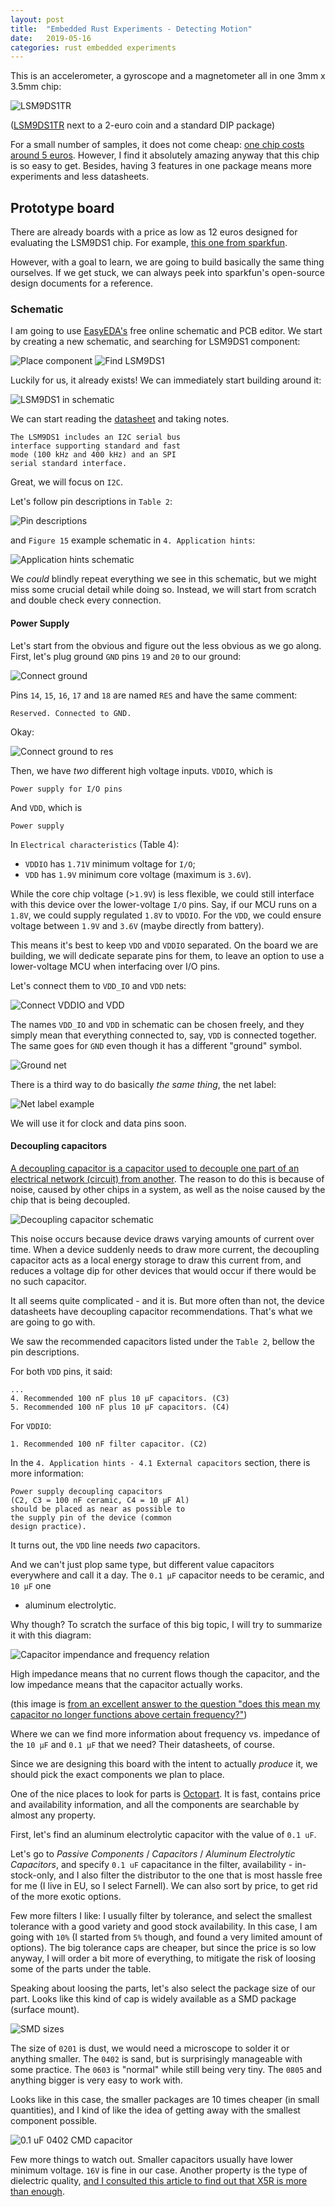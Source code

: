 ```yaml
---
layout: post
title:  "Embedded Rust Experiments - Detecting Motion"
date:   2019-05-16
categories: rust embedded experiments
---
```


This is an accelerometer, a gyroscope and a magnetometer all in one 3mm x 3.5mm chip:

![LSM9DS1TR](/images/mcu-0y/acc-chip.jpg)

([LSM9DS1TR][acc-datasheet] next to a 2-euro coin and a standard DIP package)

For a small number of samples, it does not come cheap: 
[one chip costs around 5 euros](https://octopart.com/search?q=LSM9DS1TR). However, I find it
absolutely amazing anyway that this chip is so easy to get. Besides, having 3 features in
one package means more experiments and less datasheets.

## Prototype board

There are already boards with a price as low as 12 euros designed for evaluating
the LSM9DS1 chip. For example, [this one from sparkfun][acc-sparkfun].

However, with a goal to learn, we are going to build basically the same thing
ourselves. If we get stuck, we can always peek into sparkfun's open-source
design documents for a reference.

### Schematic

I am going to use [EasyEDA's](https://easyeda.com) free online schematic and
PCB editor. We start by creating a new schematic, and searching for LSM9DS1
component:

![Place component](/images/mcu-0y/eda-place-component.jpg)
![Find LSM9DS1](/images/mcu-0y/eda-find-acc.gif)

Luckily for us, it already exists! We can immediately start building around it:

![LSM9DS1 in schematic](/images/mcu-0y/eda-acc-symbol-in-schematic.gif)

We can start reading the [datasheet][acc-datasheet] and taking notes.

```plain
The LSM9DS1 includes an I2C serial bus 
interface supporting standard and fast 
mode (100 kHz and 400 kHz) and an SPI 
serial standard interface. 
```

Great, we will focus on `I2C`.

Let's follow pin descriptions in `Table 2`:

![Pin descriptions](/images/mcu-0y/acc-pin-description.gif)

and `Figure 15` example schematic in `4. Application hints`:

![Application hints schematic](/images/mcu-0y/acc-hints-schematic.gif)

We _could_ blindly repeat everything we see in this schematic, but
we might miss some crucial detail while doing so. Instead, we will start from
scratch and double check every connection.

#### Power Supply

Let's start from the obvious and figure out the less obvious as we go along.
First, let's plug ground `GND` pins `19` and `20` to our ground:

![Connect ground](/images/mcu-0y/eda-01-gnd.gif)

Pins `14`, `15`, `16`, `17` and `18` are named `RES` and have the same comment:

```plain
Reserved. Connected to GND.
```

Okay:

![Connect ground to res](/images/mcu-0y/eda-02-gnd-to-res.gif)

Then, we have _two_ different high voltage inputs. `VDDIO`, which is

```plain
Power supply for I/O pins
```

And `VDD`, which is

```plain
Power supply
```

In `Electrical characteristics` (Table 4):
- `VDDIO` has `1.71V` minimum voltage for `I/O`;
- `VDD` has `1.9V` minimum core voltage (maximum is `3.6V`). 

While the core chip voltage (>`1.9V`) is less flexible, we could still interface 
with this device over the lower-voltage `I/O` pins.
Say, if our MCU runs on a `1.8V`, we could supply regulated `1.8V` to
`VDDIO`. For the `VDD`, we could ensure voltage between `1.9V` and `3.6V` 
(maybe directly from battery).

This means it's best to keep `VDD` and `VDDIO` separated. On the
board we are building, we will dedicate separate pins for them,
to leave an option to use a lower-voltage MCU when interfacing over I/O pins.

Let's connect them to `VDD_IO` and `VDD` nets:

![Connect VDDIO and VDD](/images/mcu-0y/eda-03-vddio-and-vdd.gif)

The names `VDD_IO` and `VDD` in schematic can be chosen freely,
and they simply mean that everything connected to, say, `VDD`
is connected together. The same goes for `GND` even though it has a
different "ground" symbol. 

![Ground net](/images/mcu-0y/eda-05-gnd-net.gif)

There is a third way to do basically _the same thing_, the net label:

![Net label example](/images/mcu-0y/eda-04-net-label.gif)

We will use it for clock and data pins soon.

#### Decoupling capacitors

[A decoupling capacitor is a capacitor used to decouple one part of an electrical network (circuit) from another](https://en.wikipedia.org/wiki/Decoupling_capacitor).
The reason to do this is because of noise, caused by other chips in a system,
as well as the noise caused by the chip that is being decoupled.

![Decoupling capacitor schematic](/images/mcu-0y/decoupling-capacitor.gif)

This noise occurs because device draws varying amounts of current over time.
When a device suddenly needs to draw more current, the decoupling capacitor 
acts as a local energy storage to draw this current from, and reduces a
voltage dip for other devices that would occur if there would be no such
capacitor.

It all seems quite complicated - and it is. But more often than not, the
device datasheets have decoupling capacitor recommendations. That's what we are 
going to go with.

We saw the recommended capacitors listed under the `Table 2`, bellow the pin
descriptions.

For both `VDD` pins, it said:

```plain
...
4. Recommended 100 nF plus 10 μF capacitors. (C3)
5. Recommended 100 nF plus 10 μF capacitors. (C4)
```

For `VDDIO`:

```plain
1. Recommended 100 nF filter capacitor. (C2)
```

In the `4. Application hints - 4.1 External capacitors` section, there is more
information:

```plain
Power supply decoupling capacitors 
(C2, C3 = 100 nF ceramic, C4 = 10 μF Al) 
should be placed as near as possible to 
the supply pin of the device (common 
design practice).
```

It turns out, the `VDD` line needs _two_ capacitors.

And we can't just plop same type, but different value
capacitors everywhere and call it a day. The
`0.1 μF` capacitor needs to be ceramic, and `10 μF` one 
- aluminum electrolytic.

Why though? To scratch the surface of this big topic, I will try
to summarize it with this diagram:

![Capacitor impendance and frequency relation](/images/mcu-0y/cap-impendance-frequency.gif)

High impedance means that no current flows though the capacitor,
and the low impedance means that the capacitor actually works.

(this image is [from an excellent answer to the question "does this mean my
capacitor no longer functions above certain frequency?"](https://electronics.stackexchange.com/questions/327975/capacitance-vs-frequency-graph-of-ceramic-capacitors))

Where we can we find more information about frequency vs. impedance of
the `10 μF` and `0.1 μF` that we need? Their datasheets, of course.

Since we are designing this board with the intent to actually _produce_
it, we should pick the exact components we plan to place.

One of the nice places to look for parts is [Octopart](https://octopart.com).
It is fast, contains price and availability information, and all the components
are searchable by almost any property.

First, let's find an aluminum electrolytic capacitor with the value of `0.1 uF`.

Let's go to _Passive Components_ / _Capacitors_ / _Aluminum Electrolytic Capacitors_,
and specify `0.1 uF` capacitance in the filter, availability - in-stock-only, and
I also filter the distributor to the one that is most hassle free for me (I live in
EU, so I select Farnell). We can also sort by price, to get rid of the more exotic
options.

Few more filters I like: I usually filter by tolerance, and select the smallest tolerance
with a good variety and good stock availability. In this case, I am going with `10%` 
(I started from `5%` though, and found a very limited amount of options). 
The big tolerance caps are cheaper, but since the price
is so low anyway, I will order a bit more of everything, to mitigate the risk of loosing
some of the parts under the table.

Speaking about loosing the parts, let's also select the package size of our part.
Looks like this kind of cap is widely available as a SMD package (surface mount).

![SMD sizes](/images/mcu-0y/dust.jpg)

The size of `0201` is dust, we would need a microscope to solder it or anything smaller.
The `0402` is sand, but is surprisingly manageable with some practice. The `0603` is
"normal" while still being very tiny. The `0805` and anything bigger is very easy to 
work with.

Looks like in this case, the smaller packages are 10 times cheaper (in small quantities), 
and I kind of like the idea of getting away with the smallest component possible.

![0.1 uF 0402 CMD capacitor](/images/mcu-0y/cap-0u1.gif)

Few more things to watch out. Smaller capacitors usually have lower minimum voltage. 
`16V` is fine in our case. Another property is the type of dielectric quality, [and
I consulted this article to find out that X5R is more than enough](http://www.raviyp.com/embedded/217-difference-between-x7r-x5r-x8r-z5u-y5v-x7s-c0g-capacitor-dielectrics).


[acc-datasheet]: http://www.st.com/resource/en/datasheet/lsm9ds1.pdf
[acc-sparkfun]: https://www.sparkfun.com/products/13284